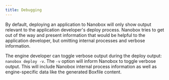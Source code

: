 ```yaml
---
title: Debugging
---
```


By default, deploying an application to Nanobox will only show output relevant to the application developer's deploy process. Nanobox tries to get out of the way and present information that would be helpful to the application developer, but omitting internal processes and verbose information.

The engine developer can toggle verbose output during the deploy output: `nanobox deploy -v`. The `-v` option will inform Nanobox to toggle verbose output. This will include Nanobox internal process information as well as engine-specific data like the generated Boxfile content.
